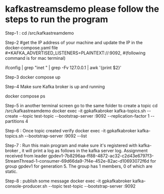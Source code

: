 # kafkastreamsdemo please follow the steps to run the program 

 Step-1 : 
 cd /src/kafkastreamdemo

 Step-2 #get the IP address of your machine and update the IP in the docker-compose.yaml file 
 #*KAFKA_ADVERTISED_LISTENERS=PLAINTEXT://<your ID address>:9092,
 #(following command is for mac terminal)
 
 ifconfig | grep "inet " | grep -Fv 127.0.0.1 | awk '{print $2}'

 Step-3
 docker compose up

 Step-4 Make sure Kafka broker is up and running

   docker compose ps


 Step-5 in another terminal screen go to the same folder to create a topic
   cd /src/kafkastreamdemo
   docker exec -it gpkafkabroker kafka-topics.sh --create --topic test-topic --bootstrap-server <ipaddress>:9092 --replication-factor 1 --partitions 4

 Step-6 : Once topic created verify
    docker exec -it gpkafkabroker kafka-topics.sh --bootstrap-server <ipaddress>:9092 --list


Step-7 : Run this main program and make sure it's registered with kafka-broker , it will print a log as follows in the kafka server log.
    Assignment received from leader gpdev1-7b8296aa-ff88-4872-ac32-c2d43e6797f3-StreamThread-1-consumer-69d66da9-7f4e-452e-82ac-d10693072f6d for group gpdev1 for generation 5. The group has 1 members, 0 of which are static.

Step-8 : publish some message
    docker exec -it gpkafkabroker kafka-console-producer.sh --topic test-topic --bootstrap-server <ipaddress>:9092
 
